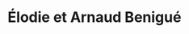 ---
title: "Élodie et Arnaud Benigué"
url: /saint-molf/elodie-et-arnaud-benigue/
shop: boulangerie
---